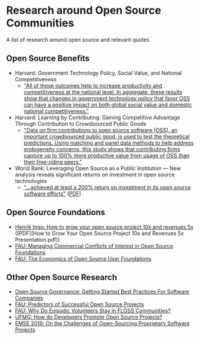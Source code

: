 # Research around Open Source Communities

A list of research around open source and relevant quotes

## Open Source Benefits

* Harvard: Government Technology Policy, Social Value, and National Competitiveness
  * ["All of these outcomes help to increase productivity and competitiveness at the national level. In aggregate, these results show that changes in government technology policy that favor OSS can have a positive impact on both global social value and domestic national competitiveness."](https://hbswk.hbs.edu/item/government-technology-policy-social-value-and-national-competitiveness)
* Harvard: Learning by Contributing: Gaining Competitive Advantage Through Contribution to Crowdsourced Public Goods
  * ["Data on firm contributions to open source software (OSS), an important crowdsourced public good, is used to test the theoretical predictions. Using matching and panel data methods to help address endogeneity concerns, this study shows that contributing firms capture up to 100% more productive value from usage of OSS than their free-riding peers."](https://www.hbs.edu/faculty/Pages/item.aspx?num=54809)
* World Bank: Leveraging Open Source as a Public Institution — New analysis reveals significant returns on investment in open source technologies
  * ["...achieved at least a 200% return on investment in its open source software efforts"](https://blogs.worldbank.org/opendata/leveraging-open-source-public-institution-new-analysis-reveals-significant-returns-investment-open) ([PDF](OpenDRI-and-GeoNode-a-Case-Study-on-Institutional-Investments-in-Open-Source.pdf))

## Open Source Foundations

* [Henrik Ingo: How to grow your open source project 10x and revenues 5x](http://openlife.cc/blogs/2010/november/how-grow-your-open-source-project-10x-and-revenues-5x) ([PDF](How to Grow Your Open Source Project 10x and Revenues 5x Presentation.pdf))
* [FAU: Managing Commercial Conflicts of Interest in Open Source Foundations](https://dirkriehle.com/wp-content/uploads/2019/09/weikert-etal-2019-managing.pdf)
* [FAU: The Economics of Open Source User Foundations](schwab-2018-arbeit.pdf)


## Other Open Source Research

* [Open Source Governance:
Getting Started Best Practices For Software Companies](https://osr.cs.fau.de/wp-content/uploads/2018/07/hazer-2018-thesis.pdf)
* [FAU: Predictors of Successful Open Source Projects](frieß-2019-thesis.pdf)
* [FAU: Why Do Episodic Volunteers Stay in FLOSS Communities?](8656_Preprint.pdf)
* [UFMG: How do Developers Promote Open Source Projects?](https://arxiv.org/pdf/1908.04219.pdf)
* [EMSE 2018: On the Challenges of Open-Sourcing Proprietary Software Projects](https://medium.com/@gustavopinto/on-the-challenges-of-open-sourcing-proprietary-software-projects-44ce94968502)

